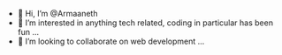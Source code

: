 - 👋 Hi, I’m @Armaaneth
- 👀 I’m interested in anything tech related, coding
 in particular has been fun ...
- 💞️ I’m looking to collaborate on web development ...
<!---
Armaaneth/Armaaneth is a ✨ special ✨ repository because its `README.md` (this file) appears on your GitHub profile.
You can click the Preview link to take a look at your changes.
--->
